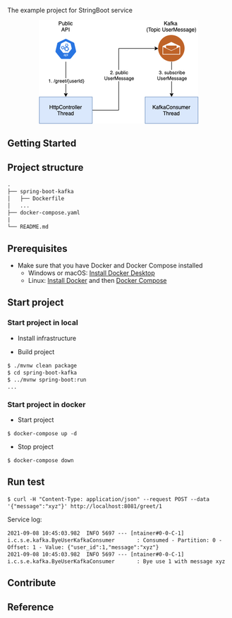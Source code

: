 The example project for StringBoot service

<div align="center">
    <img src="./assets/images/kafka.png"/>
</div>

## Getting Started

## Project structure
```
.
├── spring-boot-kafka
│   ├── Dockerfile
│   ...
├── docker-compose.yaml
|
└── README.md
```

## Prerequisites
- Make sure that you have Docker and Docker Compose installed
  - Windows or macOS:
    [Install Docker Desktop](https://www.docker.com/get-started)
  - Linux: [Install Docker](https://www.docker.com/get-started) and then
    [Docker Compose](https://github.com/docker/compose)

## Start project
### Start project in local

- Install infrastructure

- Build project
```shell script
$ ./mvnw clean package
$ cd spring-boot-kafka
$ ../mvnw spring-boot:run
...
```

### Start project in docker 

- Start project
```shell script
$ docker-compose up -d
```

- Stop project
```shell script
$ docker-compose down
```

## Run test

```shell script
$ curl -H "Content-Type: application/json" --request POST --data '{"message":"xyz"}' http://localhost:8081/greet/1
```

Service log:
```text
2021-09-08 10:45:03.982  INFO 5697 --- [ntainer#0-0-C-1] i.c.s.e.kafka.ByeUserKafkaConsumer       : Consumed - Partition: 0 - Offset: 1 - Value: {"user_id":1,"message":"xyz"}
2021-09-08 10:45:03.982  INFO 5697 --- [ntainer#0-0-C-1] i.c.s.e.kafka.ByeUserKafkaConsumer       : Bye use 1 with message xyz

```

## Contribute

## Reference